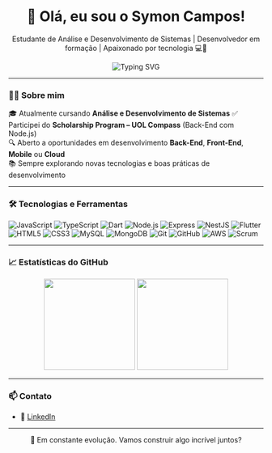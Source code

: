 <h1 align="center">👋 Olá, eu sou o Symon Campos!</h1>
<p align="center">
  Estudante de Análise e Desenvolvimento de Sistemas | Desenvolvedor em formação | Apaixonado por tecnologia 💻🚀
</p>

<p align="center">
  <img src="https://readme-typing-svg.herokuapp.com?font=Fira+Code&size=20&pause=1000&color=00ADB5&center=true&vCenter=true&width=435&lines=Estudante+de+ADS;Desenvolvedor+em+formação;Aberto+a+novos+desafios" alt="Typing SVG" />
</p>

---

### 👨‍💻 Sobre mim

🎓 Atualmente cursando **Análise e Desenvolvimento de Sistemas**
✅ Participei do **Scholarship Program – UOL Compass** (Back-End com Node.js)  
🔍 Aberto a oportunidades em desenvolvimento **Back-End**, **Front-End**, **Mobile** ou **Cloud**  
📚 Sempre explorando novas tecnologias e boas práticas de desenvolvimento  

---

### 🛠️ Tecnologias e Ferramentas

<p align="left">
  <!-- Linguagens -->
  <img src="https://img.shields.io/badge/JavaScript-F7DF1E?style=for-the-badge&logo=javascript&logoColor=black" alt="JavaScript" />
  <img src="https://img.shields.io/badge/TypeScript-3178C6?style=for-the-badge&logo=typescript&logoColor=white" alt="TypeScript" />
  <img src="https://img.shields.io/badge/Dart-0175C2?style=for-the-badge&logo=dart&logoColor=white" alt="Dart" />
  
  <!-- Frameworks -->
  <img src="https://img.shields.io/badge/Node.js-339933?style=for-the-badge&logo=nodedotjs&logoColor=white" alt="Node.js" />
  <img src="https://img.shields.io/badge/Express.js-000000?style=for-the-badge&logo=express&logoColor=white" alt="Express" />
  <img src="https://img.shields.io/badge/NestJS-E0234E?style=for-the-badge&logo=nestjs&logoColor=white" alt="NestJS" />
  <img src="https://img.shields.io/badge/Flutter-02569B?style=for-the-badge&logo=flutter&logoColor=white" alt="Flutter" />

  <!-- Front-End -->
  <img src="https://img.shields.io/badge/HTML5-E34F26?style=for-the-badge&logo=html5&logoColor=white" alt="HTML5" />
  <img src="https://img.shields.io/badge/CSS3-1572B6?style=for-the-badge&logo=css3&logoColor=white" alt="CSS3" />

  <!-- Banco de Dados -->
  <img src="https://img.shields.io/badge/MySQL-4479A1?style=for-the-badge&logo=mysql&logoColor=white" alt="MySQL" />
  <img src="https://img.shields.io/badge/MongoDB-47A248?style=for-the-badge&logo=mongodb&logoColor=white" alt="MongoDB" />

  <!-- Controle de Versão -->
  <img src="https://img.shields.io/badge/Git-F05032?style=for-the-badge&logo=git&logoColor=white" alt="Git" />
  <img src="https://img.shields.io/badge/GitHub-181717?style=for-the-badge&logo=github&logoColor=white" alt="GitHub" />

  <!-- Cloud & DevOps -->
  <img src="https://img.shields.io/badge/AWS-232F3E?style=for-the-badge&logo=amazon-aws&logoColor=white" alt="AWS" />

  <!-- Metodologia -->
  <img src="https://img.shields.io/badge/Scrum-6DB33F?style=for-the-badge&logo=scrumalliance&logoColor=white" alt="Scrum" />
</p>

---

### 📈 Estatísticas do GitHub

<p align="center">
  <img height="180em" src="https://github-readme-stats.vercel.app/api?username=GetNoLies&show_icons=true&theme=radical"/>
  <img height="180em" src="https://github-readme-stats.vercel.app/api/top-langs/?username=GetNoLies&layout=compact&langs_count=6&theme=radical"/>
</p>

---

### 📫 Contato

- 💼 [LinkedIn](https://www.linkedin.com/in/symon-barbosa-7a5b35236)  

---

<p align="center">🌱 Em constante evolução. Vamos construir algo incrível juntos?</p>
